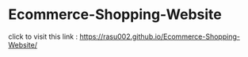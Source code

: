 # Ecommerce-Shopping-Website

click to visit this link : https://rasu002.github.io/Ecommerce-Shopping-Website/
